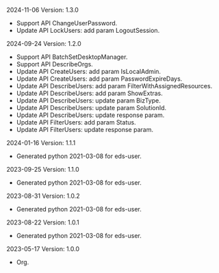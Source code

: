 2024-11-06 Version: 1.3.0
- Support API ChangeUserPassword.
- Update API LockUsers: add param LogoutSession.


2024-09-24 Version: 1.2.0
- Support API BatchSetDesktopManager.
- Support API DescribeOrgs.
- Update API CreateUsers: add param IsLocalAdmin.
- Update API CreateUsers: add param PasswordExpireDays.
- Update API DescribeUsers: add param FilterWithAssignedResources.
- Update API DescribeUsers: add param ShowExtras.
- Update API DescribeUsers: update param BizType.
- Update API DescribeUsers: update param SolutionId.
- Update API DescribeUsers: update response param.
- Update API FilterUsers: add param Status.
- Update API FilterUsers: update response param.


2024-01-16 Version: 1.1.1
- Generated python 2021-03-08 for eds-user.

2023-09-25 Version: 1.1.0
- Generated python 2021-03-08 for eds-user.

2023-08-31 Version: 1.0.2
- Generated python 2021-03-08 for eds-user.

2023-08-22 Version: 1.0.1
- Generated python 2021-03-08 for eds-user.

2023-05-17 Version: 1.0.0
- Org.

